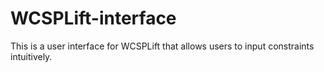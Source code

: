 # WCSPLift-interface
This is a user interface for WCSPLift that allows users to input constraints intuitively. 
